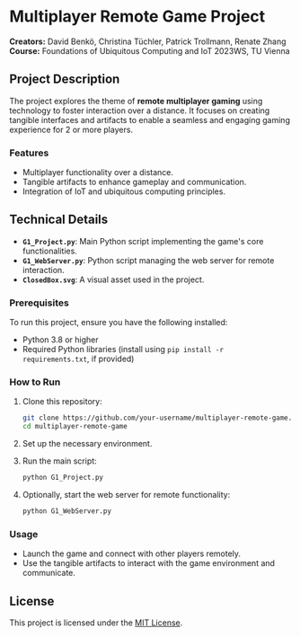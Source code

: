 # Multiplayer Remote Game Project

**Creators:** David Benkö, Christina Tüchler, Patrick Trollmann, Renate Zhang \
**Course:** Foundations of Ubiquitous Computing and IoT 2023WS, TU Vienna

## Project Description

The project explores the theme of **remote multiplayer gaming** using technology to foster interaction over a distance. It focuses on creating tangible interfaces and artifacts to enable a seamless and engaging gaming experience for 2 or more players. 

### Features
- Multiplayer functionality over a distance.
- Tangible artifacts to enhance gameplay and communication.
- Integration of IoT and ubiquitous computing principles.

## Technical Details

- **`G1_Project.py`**: Main Python script implementing the game's core functionalities.
- **`G1_WebServer.py`**: Python script managing the web server for remote interaction.
- **`ClosedBox.svg`**: A visual asset used in the project.

### Prerequisites

To run this project, ensure you have the following installed:

- Python 3.8 or higher
- Required Python libraries (install using `pip install -r requirements.txt`, if provided)

### How to Run

1. Clone this repository:
   ```bash
   git clone https://github.com/your-username/multiplayer-remote-game.git
   cd multiplayer-remote-game
   ```

2. Set up the necessary environment.

3. Run the main script:
   ```bash
   python G1_Project.py
   ```

4. Optionally, start the web server for remote functionality:
   ```bash
   python G1_WebServer.py
   ```

### Usage

- Launch the game and connect with other players remotely.
- Use the tangible artifacts to interact with the game environment and communicate.

## License

This project is licensed under the [MIT License](LICENSE).



